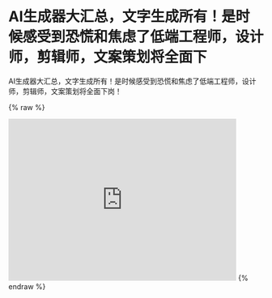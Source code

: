 # AI生成器大汇总，文字生成所有！是时候感受到恐慌和焦虑了低端工程师，设计师，剪辑师，文案策划将全面下 
 AI生成器大汇总，文字生成所有！是时候感受到恐慌和焦虑了低端工程师，设计师，剪辑师，文案策划将全面下岗！ 
 
 {% raw %} 
 <iframe src="https://pbs.twimg.com/media/Fpaw_WYakAEQYEj?format=jpg" scrolling="no" border="0" frameborder="no" framespacing="0" allowfullscreen="true" height="320" width="450"></iframe> 
 {% endraw %}
